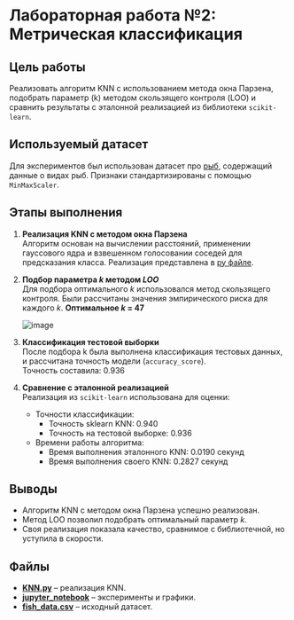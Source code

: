 # Лабораторная работа №2: Метрическая классификация

## Цель работы
Реализовать алгоритм KNN с использованием метода окна Парзена, подобрать параметр \(k\) методом скользящего контроля (LOO) и сравнить результаты с эталонной реализацией из библиотеки `scikit-learn`.

## Используемый датасет
Для экспериментов был использован датасет про [рыб](https://www.kaggle.com/datasets/taweilo/fish-species-sampling-weight-and-height-data), содержащий данные о видах рыб. Признаки стандартизированы с помощью `MinMaxScaler`.

## Этапы выполнения
1. **Реализация KNN с методом окна Парзена**  
   Алгоритм основан на вычислении расстояний, применении гауссового ядра и взвешенном голосовании соседей для предсказания класса. Реализация представлена в [py файле](source/KNN.py).

2. **Подбор параметра _k_ методом _LOO_**  
   Для подбора оптимального _k_ использовался метод скользящего контроля. Были рассчитаны значения эмпирического риска для каждого _k_.  **Оптимальное _k_ = 47**

   ![image](https://github.com/user-attachments/assets/0f93ea33-2054-4a63-b40c-df46107d25c7)

3. **Классификация тестовой выборки**  
   После подбора k была выполнена классификация тестовых данных, и рассчитана точность модели (`accuracy_score`).  
   Точность составила: 0.936

4. **Сравнение с эталонной реализацией**  
   Реализация из `scikit-learn` использована для оценки:
   - Точности классификации:
     - Точность sklearn KNN: 0.940
     - Точность на тестовой выборке: 0.936
   - Времени работы алгоритма:
     - Время выполнения эталонного KNN: 0.0190 секунд
     - Время выполнения своего KNN: 0.2827 секунд

## Выводы
- Алгоритм KNN с методом окна Парзена успешно реализован.
- Метод LOO позволил подобрать оптимальный параметр _k_.
- Своя реализация показала качество, сравнимое с библиотечной, но уступила в скорости.

## Файлы
- **[KNN.py](source/KNN.py)** – реализация KNN.
- **[jupyter_notebook](source/main.ipynb)** – эксперименты и графики.
- **[fish_data.csv](https://www.kaggle.com/datasets/taweilo/fish-species-sampling-weight-and-height-data)** – исходный датасет.
